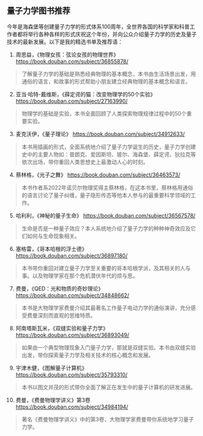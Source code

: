 量子力学图书推荐
---

今年是海森堡等创建量子力学的形式体系100周年，全世界各国的科学家和科普工作者都将举行各种各样的形式庆祝这个年份，并向公众介绍量子力学的历史及量子技术的最新发展。以下是我的精选书单及推荐语：

1. 周思益，《物理女孩：弦论女孩的物理世界》
https://book.douban.com/subject/36855878/

> 了解量子力学的基础是熟悉经典物理的基本概念，本书由生活场景出发，用通俗的语言，和故事的形式帮助小朋友建立经典物理的基本概念和语言。

2. 亚当·哈特-戴维斯，《薛定谔的猫：改变物理学的50个实验》
https://book.douban.com/subject/27163990/

> 物理学的基础是实验，本书全面回顾了人类探索物理规律过程中的50个重要实验。

3. 麦克沃伊，《量子理论》
https://book.douban.com/subject/34912633/

> 本书用插画的形式，全面系统地介绍了量子力学诞生的历史，量子力学创建史中的主要人物如：普朗克、爱因斯坦、玻尔、海森堡、薛定谔、狄拉克等依次出场，带你重回人类思想史上最激动人心的时刻。

4. 蔡林格，《光子之舞》
https://book.douban.com/subject/36463573/

> 本书作者系2022年诺贝尔物理奖得主蔡林格，在这本书里，蔡林格用通俗的语言讨论了量子纠缠，量子隐形传态等他本人参与的最重要科学领域的工作。

5. 哈利利，《神秘的量子生命》
https://book.douban.com/subject/36567578/

> 生命是否是一种量子效应？本人系统地介绍了量子力学的种种神奇效应及它们如何与生命现象相关。

6. 塞格雷，《哥本哈根的浮士德》
https://book.douban.com/subject/36897180/

> 本书带你重回对建立量子力学至关重要的哥本哈根学派，及其相关的人与事。以及物理学家在那个危机潜伏年代的烦与思。

7. 费曼，《QED：光和物质的奇妙理论》
https://book.douban.com/subject/34848662/

> 本书是大物理学家费曼介绍其最著名工作量子电动力学的通俗演讲，充分感受费曼深刻而直观的思维特质。

8. 阿南塔斯瓦米，《双缝实验和量子力学》
https://book.douban.com/subject/36893049/

> 如果由一个典型物理现象入门量子力学，那就是双缝实验。本书由双缝实验出发，带你探索量子力学及相关技术的核心概念和发展。

9. 宇津木健，《图解量子计算机》
https://book.douban.com/subject/35793310/

> 本书以图文并茂的形式带你全面了解正在发生中的量子计算机的研发进展。

10. 费曼，《费曼物理学讲义》第3卷
https://book.douban.com/subject/34984194/

> 著名《费曼物理学讲义》中的第3卷，大物理学家费曼带你系统地学习量子力学。
